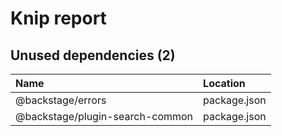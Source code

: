# Knip report

## Unused dependencies (2)

| Name                            | Location     |
|:--------------------------------|:-------------|
| @backstage/errors               | package.json |
| @backstage/plugin-search-common | package.json |

